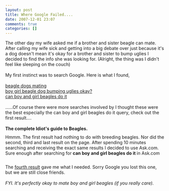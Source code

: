 ```yaml
---
layout: post
title: Where Google Failed....
date: 2007-12-01 23:07
comments: true
categories: []
---
```

The other day my wife asked me if a brother and sister beagle can mate. After calling my wife sick and getting into a big debate over just because it's a dog doesn't mean it's okay for a brother and sister to bump uglies I decided to find the info she was looking for. (Alright, the thing was I didn't feel like sleeping on the couch)<br /><br />My first instinct was to search <span class="blsp-spelling-corrected" id="SPELLING_ERROR_0">Google</span>. Here is what I found,<br /><br /><a href="http://www.google.com/search?q=beagle+dogs+mating&amp;sourceid=navclient-ff&amp;ie=UTF-8&amp;rlz=1B3GGGL_enUS243US243">beagle dogs mating</a><br /><a href="http://www.google.com/search?num=50&amp;hl=en&amp;rlz=1B3GGGL_enUS243US243&amp;q=boy+girl+beagle+dog+bumping+uglies+okay%3F&amp;btnG=Search">boy girl beagle dog bumping uglies okay?</a><br /><a href="http://www.google.com/search?num=50&amp;hl=en&amp;rlz=1B3GGGL_enUS243US243&amp;q=can+boy+and+girl+beagles+do+it&amp;btnG=Search">can boy and girl beagles do it</a><br /><br />......Of course there were more searches involved by I thought these were the best especially the can boy and girl beagles do it query, check out the first result....<br /><br /><span style="font-weight: bold;">The complete Idiot's guide to Beagles.</span><br /><a onblur="try {parent.deselectBloggerImageGracefully();} catch(e) {}" href="http://2.bp.blogspot.com/_QnxE8XBPT48/R1HtbAHmz-I/AAAAAAAAAJM/an6AsFeaKVw/s1600-R/google+failed-beagle.bmp"><img style="margin: 0px auto 10px; display: block; text-align: center; cursor: pointer;" src="http://2.bp.blogspot.com/_QnxE8XBPT48/R1HtbAHmz-I/AAAAAAAAAJM/bH3GE7UcsB0/s400/google+failed-beagle.bmp" alt="" id="BLOGGER_PHOTO_ID_5139149697950601186" border="0" /></a><span class="blsp-spelling-error" id="SPELLING_ERROR_1">Hmmm</span>. The first result had nothing to do with breeding beagles. Nor did the second, third and last result on the page. After spending 10 minutes searching and <span class="blsp-spelling-corrected" id="SPELLING_ERROR_2">receiving</span> the exact same results I decided to use Ask.com. Sure enough after searching for <span style="font-weight: bold;">can boy and girl beagles do it </span>in Ask.com<br /><br /><a onblur="try {parent.deselectBloggerImageGracefully();} catch(e) {}" href="http://1.bp.blogspot.com/_QnxE8XBPT48/R1Hz1wHmz_I/AAAAAAAAAJU/T_QlJO-Wh4E/s1600-R/ask.com%27s+results-beagles.bmp"><img style="margin: 0px auto 10px; display: block; text-align: center; cursor: pointer;" src="http://1.bp.blogspot.com/_QnxE8XBPT48/R1Hz1wHmz_I/AAAAAAAAAJU/H7hHnZL_7FI/s400/ask.com%27s+results-beagles.bmp" alt="" id="BLOGGER_PHOTO_ID_5139156754581868530" border="0" /></a>The <a href="http://www.beaglesinperil.org.uk/breed.htm">fourth result</a> gave me what I needed. Sorry Google you lost this one, but we are still close friends.<br /><br /><span style="font-style: italic;">FYI. It's perfectly okay to mate boy and girl beagles (if you really care).</span>

